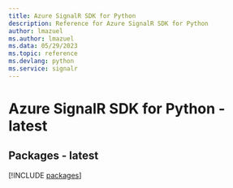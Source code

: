 ```yaml
---
title: Azure SignalR SDK for Python
description: Reference for Azure SignalR SDK for Python
author: lmazuel
ms.author: lmazuel
ms.data: 05/29/2023
ms.topic: reference
ms.devlang: python
ms.service: signalr
---
```

# Azure SignalR SDK for Python - latest
## Packages - latest
[!INCLUDE [packages](signalr-index.md)]